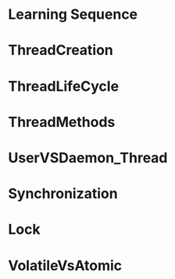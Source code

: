 # Learning Sequence

# ThreadCreation
# ThreadLifeCycle
# ThreadMethods
# UserVSDaemon_Thread
# Synchronization
# Lock

# VolatileVsAtomic
